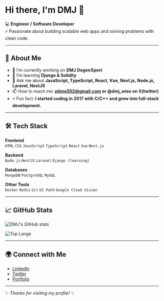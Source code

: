 # Hi there, I'm DMJ 👋

💻 **Engineer / Software Developer**  
⚡ Passionate about building scalable web apps and solving problems with clean code.

---

## 🚀 About Me
- 🔭 I’m currently working on **DMJ DegenXpert**
- 🌱 I’m learning **Django & Solidity**
- 💬 Ask me about **JavaScript, TypeScript, React, Vue, Next.js, Node.js, Laravel, NestJS**
- 📫 How to reach me: **ptime552@gmail.com or @dmj_wise on X(twitter)**  
- ⚡ Fun fact: **I started coding in 2017 with C/C++ and grew into full-stack development.**

---

## 🛠️ Tech Stack
**Frontend**  
`HTML` `CSS` `JavaScript` `TypeScript` `React` `Vue` `Next.js`  

**Backend**  
`Node.js` `NestJS` `Laravel` `Django (learning)`  

**Databases**  
`MongoDB` `PostgreSQL` `MySQL`  

**Other Tools**  
`Docker` `Redis` `Git` `UI Path` `Google Cloud Vision`

---

## 📈 GitHub Stats
![DMJ's GitHub stats](https://github-readme-stats.vercel.app/api?username=Pinnoche&show_icons=true&theme=radical)

![Top Langs](https://github-readme-stats.vercel.app/api/top-langs/?username=Pinnoche&layout=compact&theme=radical)

---

## 🌍 Connect with Me
- [LinkedIn](https://linkedin.com/in/pinnoche)
- [Twitter](https://twitter.com/dmj_wise)
- [Portfolio](https://projectifolio.vercel.app)

---
✨ _Thanks for visiting my profile!_ ✨
